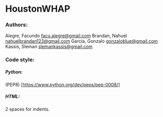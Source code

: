 # HoustonWHAP

### Authors:
Alegre, Facundo <facu.alegre@gmail.com>
Brandan, Nahuel <nahuelbrandan123@gmail.com>
Garcia, Gonzalo <gonzaloblue@gmail.com>
Kassis, Sleman <slemankassis@gmail.com>

### Code style:
##### Python:
(PEP8) [https://www.python.org/dev/peps/pep-0008/]
##### HTML:
2 spaces for indents.
